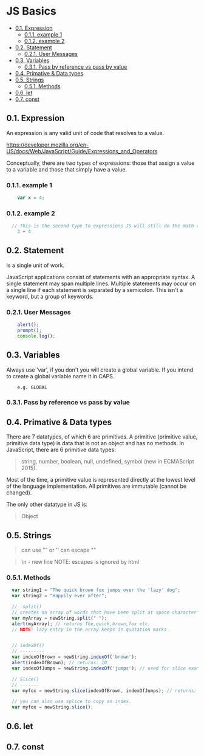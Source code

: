 JS Basics
=========

<!-- TOC -->

- [0.1. Expression](#01-expression)
    - [0.1.1. example 1](#011-example-1)
    - [0.1.2. example 2](#012-example-2)
- [0.2. Statement](#02-statement)
    - [0.2.1. User Messages](#021-user-messages)
- [0.3. Variables](#03-variables)
    - [0.3.1. Pass by reference vs pass by value](#031-pass-by-reference-vs-pass-by-value)
- [0.4. Primative & Data types](#04-primative--data-types)
- [0.5. Strings](#05-strings)
    - [0.5.1. Methods](#051-methods)
- [0.6. let](#06-let)
- [0.7. const](#07-const)

<!-- /TOC -->

## 0.1. Expression
An expression is any valid unit of code that resolves to a value.

https://developer.mozilla.org/en-US/docs/Web/JavaScript/Guide/Expressions_and_Operators

Conceptually, there are two types of expressions: those that assign a
value to a variable and those that simply have a value.

### 0.1.1. example 1
```js
	var x = 4;
```

### 0.1.2. example 2
```js
  // This is the second type to expressions JS will still do the math even though it is not saved
	3 + 4
```


## 0.2. Statement

Is a single unit of work.

JavaScript applications consist of statements with an appropriate syntax.
A single statement may span multiple lines. Multiple statements may occur
on a single line if each statement is separated by a semicolon.
This isn't a keyword, but a group of keywords.


### 0.2.1. User Messages
```js
	alert();
	prompt();
	console.log();
```


## 0.3. Variables
Always use 'var', if you don't you will create a global variable.
If you intend to create a global variable name it in CAPS.
```
	e.g. GLOBAL
```

### 0.3.1. Pass by reference vs pass by value


## 0.4. Primative & Data types
There are 7 datatypes, of which 6 are primitives.
A primitive (primitive value, primitive data type) is data that is not an object and has no methods. In JavaScript, there are 6 primitive data types:

>	string,
>	number,
>	boolean,
>	null,
>	undefined,
>	symbol (new in ECMAScript 2015).

Most of the time, a primitive value is represented directly at the lowest level of the language implementation.
All primitives are immutable (cannot be changed).

The only other datatype in JS is:

> Object

## 0.5. Strings
> can use "" or ''
> can escape \"\"

> \n - new line
> NOTE: escapes is ignored by html

### 0.5.1. Methods
```js
  var string1 = "The quick brown fox jumps over the 'lazy' dog";
  var string2 = "Happily ever after";

  // .split()
  // creates an array of words that have been split at space character
  var myArray = newString.split(" "); 
  alert(myArray); // returns The,quick,brown,fox etc.
  // NOTE: lazy entry in the array keeps is quotation marks


  // indexOf()
  // ---------
  var indexOfBrown = newString.indexOf('brown'); 
  alert(indexOfBrown); // returns: 10
  var indexOfJumps = newString.indexOf('jumps'); // used for slice example

  // Slice()
  // -------
  var myfox = newString.slice(indexOfBrown, indexOfJumps); // returns: 'brown fox'

  // you can also use splice to copy an index.
  var myfox = newString.slice();

```

## 0.6. let

## 0.7. const

